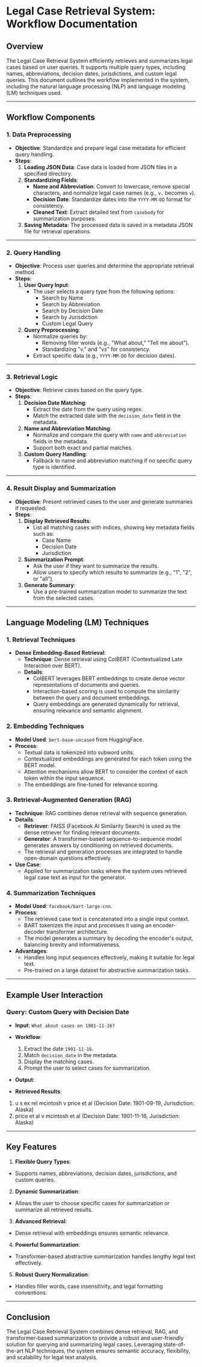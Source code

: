 # Legal Case Retrieval System: Workflow Documentation

## Overview
The Legal Case Retrieval System efficiently retrieves and summarizes legal cases based on user queries. It supports multiple query types, including names, abbreviations, decision dates, jurisdictions, and custom legal queries. This document outlines the workflow implemented in the system, including the natural language processing (NLP) and language modeling (LM) techniques used.

---

## Workflow Components

### 1. Data Preprocessing
- **Objective**: Standardize and prepare legal case metadata for efficient query handling.
- **Steps**:
  1. **Loading JSON Data**: Case data is loaded from JSON files in a specified directory.
  2. **Standardizing Fields**:
     - **Name and Abbreviation**: Convert to lowercase, remove special characters, and normalize legal case names (e.g., `v.` becomes `v`).
     - **Decision Date**: Standardize dates into the `YYYY-MM-DD` format for consistency.
     - **Cleaned Text**: Extract detailed text from `casebody` for summarization purposes.
  3. **Saving Metadata**: The processed data is saved in a metadata JSON file for retrieval operations.

---

### 2. Query Handling
- **Objective**: Process user queries and determine the appropriate retrieval method.
- **Steps**:
  1. **User Query Input**:
     - The user selects a query type from the following options:
       - Search by Name
       - Search by Abbreviation
       - Search by Decision Date
       - Search by Jurisdiction
       - Custom Legal Query
  2. **Query Preprocessing**:
     - Normalize queries by:
       - Removing filler words (e.g., "What about," "Tell me about").
       - Standardizing "v." and "vs" for consistency.
     - Extract specific data (e.g., `YYYY-MM-DD` for decision dates).

---

### 3. Retrieval Logic
- **Objective**: Retrieve cases based on the query type.
- **Steps**:
  1. **Decision Date Matching**:
     - Extract the date from the query using regex.
     - Match the extracted date with the `decision_date` field in the metadata.
  2. **Name and Abbreviation Matching**:
     - Normalize and compare the query with `name` and `abbreviation` fields in the metadata.
     - Support both exact and partial matches.
  3. **Custom Query Handling**:
     - Fallback to name and abbreviation matching if no specific query type is identified.

---

### 4. Result Display and Summarization
- **Objective**: Present retrieved cases to the user and generate summaries if requested.
- **Steps**:
  1. **Display Retrieved Results**:
     - List all matching cases with indices, showing key metadata fields such as:
       - Case Name
       - Decision Date
       - Jurisdiction
  2. **Summarization Prompt**:
     - Ask the user if they want to summarize the results.
     - Allow users to specify which results to summarize (e.g., "1", "2", or "all").
  3. **Generate Summary**:
     - Use a pre-trained summarization model to summarize the text from the selected cases.

---

## Language Modeling (LM) Techniques

### 1. Retrieval Techniques
- **Dense Embedding-Based Retrieval**:
  - **Technique**: Dense retrieval using ColBERT (Contextualized Late Interaction over BERT).
  - **Details**:
    - ColBERT leverages BERT embeddings to create dense vector representations of documents and queries.
    - Interaction-based scoring is used to compute the similarity between the query and document embeddings.
    - Query embeddings are generated dynamically for retrieval, ensuring relevance and semantic alignment.

### 2. Embedding Techniques
- **Model Used**: `bert-base-uncased` from HuggingFace.
- **Process**:
  - Textual data is tokenized into subword units.
  - Contextualized embeddings are generated for each token using the BERT model.
  - Attention mechanisms allow BERT to consider the context of each token within the input sequence.
  - The embeddings are fine-tuned for relevance scoring.

### 3. Retrieval-Augmented Generation (RAG)
- **Technique**: RAG combines dense retrieval with sequence generation.
- **Details**:
  - **Retriever**: FAISS (Facebook AI Similarity Search) is used as the dense retriever for finding relevant documents.
  - **Generator**: A transformer-based sequence-to-sequence model generates answers by conditioning on retrieved documents.
  - The retrieval and generation processes are integrated to handle open-domain questions effectively.
- **Use Case**:
  - Applied for summarization tasks where the system uses retrieved legal case text as input for the generator.

### 4. Summarization Techniques
- **Model Used**: `facebook/bart-large-cnn`.
- **Process**:
  - The retrieved case text is concatenated into a single input context.
  - BART tokenizes the input and processes it using an encoder-decoder transformer architecture.
  - The model generates a summary by decoding the encoder's output, balancing brevity and informativeness.
- **Advantages**:
  - Handles long input sequences effectively, making it suitable for legal text.
  - Pre-trained on a large dataset for abstractive summarization tasks.

---

## Example User Interaction

### Query: Custom Query with Decision Date
- **Input**: `What about cases on 1901-11-16?`
- **Workflow**:
  1. Extract the date `1901-11-16`.
  2. Match `decision_date` in the metadata.
  3. Display the matching cases.
  4. Prompt the user to select cases for summarization.

- **Output**:

- **Retrieved Results**:

1. u s ex rel mcintosh v price et al (Decision Date: 1901-09-19, Jurisdiction: Alaska)
2. price et al v mcintosh et al (Decision Date: 1901-11-16, Jurisdiction: Alaska)


---

## Key Features
1. **Flexible Query Types**:
 - Supports names, abbreviations, decision dates, jurisdictions, and custom queries.
2. **Dynamic Summarization**:
 - Allows the user to choose specific cases for summarization or summarize all retrieved results.
3. **Advanced Retrieval**:
 - Dense retrieval with embeddings ensures semantic relevance.
4. **Powerful Summarization**:
 - Transformer-based abstractive summarization handles lengthy legal text effectively.
5. **Robust Query Normalization**:
 - Handles filler words, case insensitivity, and legal formatting conventions.

---

## Conclusion
The Legal Case Retrieval System combines dense retrieval, RAG, and transformer-based summarization to provide a robust and user-friendly solution for querying and summarizing legal cases. Leveraging state-of-the-art NLP techniques, the system ensures semantic accuracy, flexibility, and scalability for legal text analysis.
